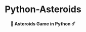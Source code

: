 <h1 align="center">Python-Asteroids</h1>

<div align="center">
  <strong>🚀 Asteroids Game in Python ☄️</strong>
</div>

